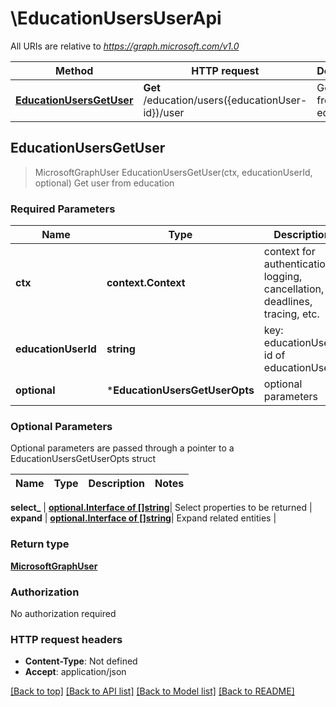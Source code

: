 # \EducationUsersUserApi

All URIs are relative to *https://graph.microsoft.com/v1.0*

Method | HTTP request | Description
------------- | ------------- | -------------
[**EducationUsersGetUser**](EducationUsersUserApi.md#EducationUsersGetUser) | **Get** /education/users({educationUser-id})/user | Get user from education



## EducationUsersGetUser

> MicrosoftGraphUser EducationUsersGetUser(ctx, educationUserId, optional)
Get user from education

### Required Parameters


Name | Type | Description  | Notes
------------- | ------------- | ------------- | -------------
**ctx** | **context.Context** | context for authentication, logging, cancellation, deadlines, tracing, etc.
**educationUserId** | **string**| key: educationUser-id of educationUser | 
 **optional** | ***EducationUsersGetUserOpts** | optional parameters | nil if no parameters

### Optional Parameters

Optional parameters are passed through a pointer to a EducationUsersGetUserOpts struct


Name | Type | Description  | Notes
------------- | ------------- | ------------- | -------------

 **select_** | [**optional.Interface of []string**](string.md)| Select properties to be returned | 
 **expand** | [**optional.Interface of []string**](string.md)| Expand related entities | 

### Return type

[**MicrosoftGraphUser**](microsoft.graph.user.md)

### Authorization

No authorization required

### HTTP request headers

- **Content-Type**: Not defined
- **Accept**: application/json

[[Back to top]](#) [[Back to API list]](../README.md#documentation-for-api-endpoints)
[[Back to Model list]](../README.md#documentation-for-models)
[[Back to README]](../README.md)

